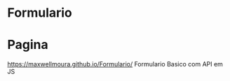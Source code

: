 # Formulario
# Pagina
 https://maxwellmoura.github.io/Formulario/
 Formulario Basico com API em JS

